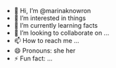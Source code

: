 - 👋 Hi, I’m @marinaknowron
- 👀 I’m interested in things
- 🌱 I’m currently learning facts
- 💞️ I’m looking to collaborate on ...
- 📫 How to reach me ...
- 😄 Pronouns: she her
- ⚡ Fun fact: ...

<!---
marinaknowron/marinaknowron is a ✨ special ✨ repository because its `README.md` (this file) appears on your GitHub profile.
You can click the Preview link to take a look at your changes.
--->
